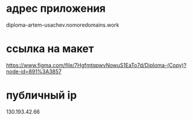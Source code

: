 # адрес приложения

diploma-artem-usachev.nomoredomains.work

# ссылка на макет

https://www.figma.com/file/7HgfmtqpwvNowuS1EaTo7d/Diploma-(Copy)?node-id=891%3A3857

# публичный ip

130.193.42.66
